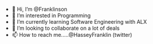 - 👋 Hi, I’m @Franklinson
- 👀 I’m interested in Programming
- 🌱 I’m currently learning Software Engineering with ALX
- 💞️ I’m looking to collaborate on a lot of deals
- 📫 How to reach me.....@HasseyFranklin (twitter)

<!---
Franklinson/Franklinson is a ✨ special ✨ repository because its `README.md` (this file) appears on your GitHub profile.
You can click the Preview link to take a look at your changes.
--->
